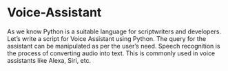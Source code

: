 # Voice-Assistant
As we know Python is a suitable language for scriptwriters and developers. Let’s write a script for Voice Assistant using Python. The query for the assistant can be manipulated as per the user’s need.  Speech recognition is the process of converting audio into text. This is commonly used in voice assistants like Alexa, Siri, etc. 
